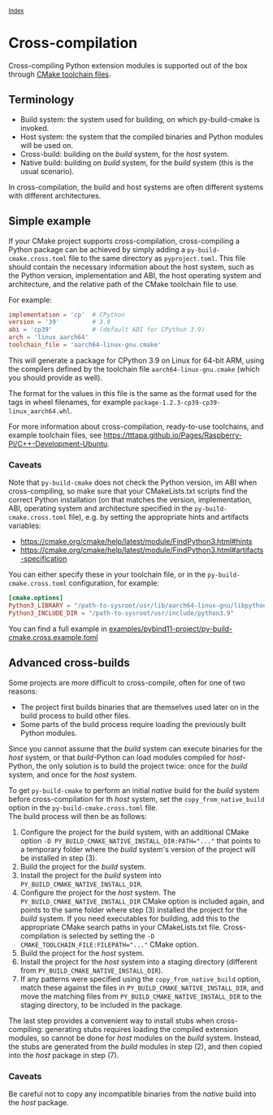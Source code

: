 <small>[Index](index.html)</small>

# Cross-compilation

Cross-compiling Python extension modules is supported out of the box through 
[CMake toolchain files](https://cmake.org/cmake/help/latest/manual/cmake-toolchains.7.html).

## Terminology

- Build system: the system used for building, on which py-build-cmake is 
  invoked.
- Host system: the system that the compiled binaries and Python modules will be
  used on.
- Cross-build: building on the _build_ system, for the _host_ system.
- Native build: building on _build_ system, for the _build_ system (this is the
  usual scenario).

In cross-compilation, the build and host systems are often different systems 
with different architectures.

## Simple example

If your CMake project supports cross-compilation, cross-compiling a Python 
package can be achieved by simply adding a `py-build-cmake.cross.toml` file
to the same directory as `pyproject.toml`. This file should contain the 
necessary information about the host system, such as the Python version, 
implementation and ABI, the host operating system and architecture, and the
relative path of the CMake toolchain file to use.

For example:
```toml
implementation = 'cp'  # CPython
version = '39'         # 3.9
abi = 'cp39'           # (default ABI for CPython 3.9)
arch = 'linux_aarch64'
toolchain_file = 'aarch64-linux-gnu.cmake'
```
This will generate a package for CPython 3.9 on Linux for 64-bit ARM, using the
compilers defined by the toolchain file `aarch64-linux-gnu.cmake` (which you
should provide as well).

The format for the values in this file is the same as the format used for the 
tags in wheel filenames, for example `package-1.2.3-cp39-cp39-linux_aarch64.whl`.

For more information about cross-compilation, ready-to-use toolchains, and 
example toolchain files, see <https://tttapa.github.io/Pages/Raspberry-Pi/C++-Development-Ubuntu>.

### Caveats

Note that `py-build-cmake` does not check the Python version, im ABI when
cross-compiling, so make sure that your CMakeLists.txt scripts find the correct
Python installation (on that matches the version, implementation, ABI, operating
system and architecture specified in the `py-build-cmake.cross.toml` file),
e.g. by setting the appropriate hints and artifacts variables:

- <https://cmake.org/cmake/help/latest/module/FindPython3.html#hints>
- <https://cmake.org/cmake/help/latest/module/FindPython3.html#artifacts-specification>

You can either specify these in your toolchain file, or in the
`py-build-cmake.cross.toml` configuration, for example:

```toml
[cmake.options]
Python3_LIBRARY = "/path-to-sysroot/usr/lib/aarch64-linux-gnu/libpython3.9.so"
Python3_INCLUDE_DIR = "/path-to-sysroot/usr/include/python3.9"
```

You can find a full example in [examples/pybind11-project/py-build-cmake.cross.example.toml](https://github.com/tttapa/py-build-cmake/blob/main/examples/pybind11-project/py-build-cmake.cross.example.toml)

## Advanced cross-builds

Some projects are more difficult to cross-compile, often for one of two reasons:

- The project first builds binaries that are themselves used later on in the 
  build process to build other files.
- Some parts of the build process require loading the previously built Python
  modules.

Since you cannot assume that the _build_ system can execute binaries for the _host_
system, or that _build_-Python can load modules compiled for _host_-Python, the only
solution is to build the project twice: once for the _build_ system, and once for
the _host_ system.

To get `py-build-cmake` to perform an initial _native_ build for the _build_
system before cross-compilation for th _host_ system, set the
`copy_from_native_build` option in the `py-build-cmake.cross.toml` file.  
The build process will then be as follows:

1. Configure the project for the _build_ system, with an additional CMake option
   `-D PY_BUILD_CMAKE_NATIVE_INSTALL_DIR:PATH="..."` that points to a temporary
   folder where the _build_ system's version of the project will be installed 
   in step (3).
2. Build the project for the _build_ system.
3. Install the project for the _build_ system into 
   `PY_BUILD_CMAKE_NATIVE_INSTALL_DIR`.
4. Configure the project for the _host_ system. The 
   `PY_BUILD_CMAKE_NATIVE_INSTALL_DIR` CMake option is included again, and 
   points to the same folder where step (3) installed the project for the _build_
   system. If you need executables for building, add this to the appropriate 
   CMake search paths in your CMakeLists.txt file. Cross-compilation is selected
   by setting the `-D CMAKE_TOOLCHAIN_FILE:FILEPATH="..."` CMake option.
5. Build the project for the _host_ system.
6. Install the project for the _host_ system into a staging directory (different
   from `PY_BUILD_CMAKE_NATIVE_INSTALL_DIR`).
7. If any patterns were specified using the `copy_from_native_build` option,
   match these against the files in `PY_BUILD_CMAKE_NATIVE_INSTALL_DIR`, and 
   move the matching files from `PY_BUILD_CMAKE_NATIVE_INSTALL_DIR` to the 
   staging directory, to be included in the package.

The last step provides a convenient way to install stubs when cross-compiling:
generating stubs requires loading the compiled extension modules, so cannot be
done for _host_ modules on the _build_ system. Instead, the stubs are generated
from the _build_ modules in step (2), and then copied into the _host_ package in
step (7).

### Caveats

Be careful not to copy any incompatible binaries from the _native_ build
into the _host_ package.
